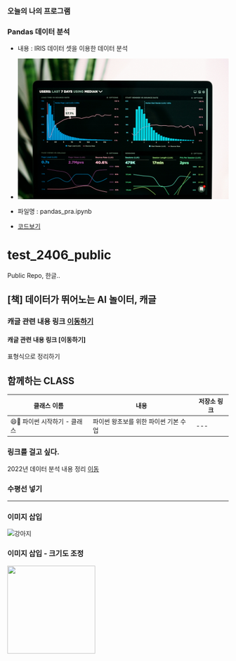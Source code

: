 ### 오늘의 나의 프로그램
 
### Pandas 데이터 분석
 * 내용 : IRIS 데이터 셋을 이용한 데이터 분석
 * ![data](./data-unsplash.jpg)
  
 * 파일명 : pandas_pra.ipynb
 * [코드보기](./pandas_pra.ipynb)





# test_2406_public
Public Repo, 한글..

## [책] 데이터가 뛰어노는 AI 놀이터, 캐글

### 캐글 관련 내용 링크 [이동하기](https://github.com/LDJWJ/KaggleDataAnalysis)

#### 캐글 관련 내용 링크 [이동하기]


표형식으로 정리하기

## 함께하는 CLASS 

| 클래스 이름 | 내용 | 저장소 링크 |
| --- | --- | --- |
| 😄📘 파이썬 시작하기 - 클래스 | 파이썬 왕초보를 위한 파이썬 기본 수업 | ---|

### 링크를 걸고 싶다.

2022년 데이터 분석 내용 정리 [이동](https://github.com/LDJWJ/MyDataAnalysis_2022)

### 수평선 넣기

---

### 이미지 삽입
![강아지](https://th.bing.com/th/id/OIP.ByFBM2P-gnLPLHL6H2QqUwAAAA?rs=1&pid=ImgDetMain)

### 이미지 삽입 - 크기도 조정

<img src = "https://th.bing.com/th/id/OIP.ByFBM2P-gnLPLHL6H2QqUwAAAA?rs=1&pid=ImgDetMain" width = "200" height = "200" >
